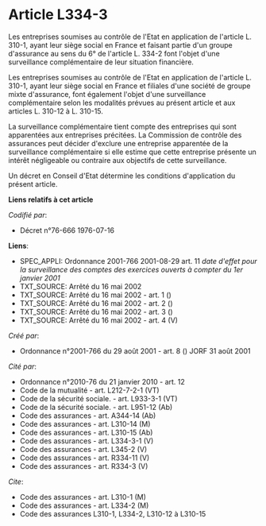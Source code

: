 # Article L334-3

Les entreprises soumises au contrôle de l'Etat en application de l'article L. 310-1, ayant leur siège social en France et
faisant partie d'un groupe d'assurance au sens du 6° de l'article L. 334-2 font l'objet d'une surveillance complémentaire de
leur situation financière.

Les entreprises soumises au contrôle de l'Etat en application de l'article L. 310-1, ayant leur siège social en France et
filiales d'une société de groupe mixte d'assurance, font également l'objet d'une surveillance complémentaire selon les
modalités prévues au présent article et aux articles L. 310-12 à L. 310-15.

La surveillance complémentaire tient compte des entreprises qui sont apparentées aux entreprises précitées. La Commission de
contrôle des assurances peut décider d'exclure une entreprise apparentée de la surveillance complémentaire si elle estime que
cette entreprise présente un intérêt négligeable ou contraire aux objectifs de cette surveillance.

Un décret en Conseil d'Etat détermine les conditions d'application du présent article.

**Liens relatifs à cet article**

_Codifié par_:

  - Décret n°76-666 1976-07-16

**Liens**:

  - SPEC_APPLI: Ordonnance 2001-766 2001-08-29 art. 11 *date d'effet pour la surveillance des comptes des exercices ouverts à compter du 1er janvier 2001*
  - TXT_SOURCE: Arrêté du 16 mai 2002
  - TXT_SOURCE: Arrêté du 16 mai 2002 - art. 1 ()
  - TXT_SOURCE: Arrêté du 16 mai 2002 - art. 2 ()
  - TXT_SOURCE: Arrêté du 16 mai 2002 - art. 3 ()
  - TXT_SOURCE: Arrêté du 16 mai 2002 - art. 4 (V)

_Créé par_:

  - Ordonnance n°2001-766 du 29 août 2001 - art. 8 () JORF 31 août 2001

_Cité par_:

  - Ordonnance n°2010-76 du 21 janvier 2010 - art. 12
  - Code de la mutualité - art. L212-7-2-1 (VT)
  - Code de la sécurité sociale. - art. L933-3-1 (VT)
  - Code de la sécurité sociale. - art. L951-12 (Ab)
  - Code des assurances - art. A344-14 (Ab)
  - Code des assurances - art. L310-14 (M)
  - Code des assurances - art. L310-15 (Ab)
  - Code des assurances - art. L334-3-1 (V)
  - Code des assurances - art. L345-2 (V)
  - Code des assurances - art. R334-11 (V)
  - Code des assurances - art. R334-3 (V)

_Cite_:

  - Code des assurances - art. L310-1 (M)
  - Code des assurances - art. L334-2 (M)
  - Code des assurances L310-1, L334-2, L310-12 à L310-15
